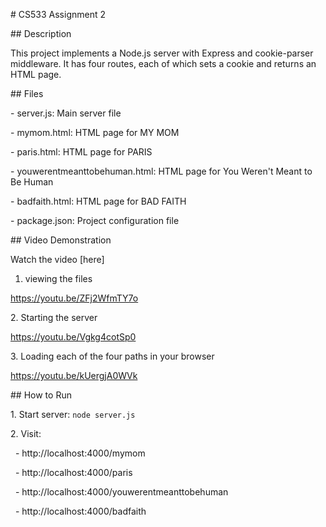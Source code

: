 \# CS533 Assignment 2



\## Description

This project implements a Node.js server with Express and cookie-parser middleware. It has four routes, each of which sets a cookie and returns an HTML page.



\## Files

\- server.js: Main server file

\- mymom.html: HTML page for MY MOM

\- paris.html: HTML page for PARIS

\- youwerentmeanttobehuman.html: HTML page for You Weren't Meant to Be Human

\- badfaith.html: HTML page for BAD FAITH

\- package.json: Project configuration file



\## Video Demonstration

Watch the video \[here]

1. viewing the files

https://youtu.be/ZFj2WfmTY7o

2\. Starting the server

https://youtu.be/Vgkg4cotSp0

3\. Loading each of the four paths in your browser

https://youtu.be/kUergjA0WVk 





\## How to Run

1\. Start server: `node server.js`

2\. Visit:

&nbsp;  - http://localhost:4000/mymom

&nbsp;  - http://localhost:4000/paris

&nbsp;  - http://localhost:4000/youwerentmeanttobehuman

&nbsp;  - http://localhost:4000/badfaith

